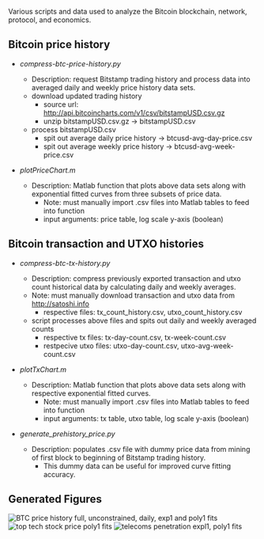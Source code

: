 Various scripts and data used to analyze the Bitcoin blockchain, network, protocol, and economics.

## Bitcoin price history

 - _compress-btc-price-history.py_
   - Description: request Bitstamp trading history and process data into averaged daily and weekly price history data sets.
   - download updated trading history
     - source url: http://api.bitcoincharts.com/v1/csv/bitstampUSD.csv.gz
     - unzip bitstampUSD.csv.gz -> bitstampUSD.csv
   - process bitstampUSD.csv
     - spit out average daily price history -> btcusd-avg-day-price.csv
     - spit out average weekly price history -> btcusd-avg-week-price.csv

 - _plotPriceChart.m_
   - Description: Matlab function that plots above data sets along with exponential fitted curves from three subsets of price data.
     - Note: must manually import .csv files into Matlab tables to feed into function
     - input arguments: price table, log scale y-axis (boolean)

## Bitcoin transaction and UTXO histories

 - _compress-btc-tx-history.py_
   - Description: compress previously exported transaction and utxo count historical data by calculating daily and weekly averages.
   - Note: must manually download transaction and utxo data from http://satoshi.info
     - respective files: tx_count_history.csv, utxo_count_history.csv
   - script processes above files and spits out daily and weekly averaged counts
     - respective tx files: tx-day-count.csv, tx-week-count.csv
     - restpecive utxo files: utxo-day-count.csv, utxo-avg-week-count.csv

 - _plotTxChart.m_
   - Description: Matlab function that plots above data sets along with respective exponential fitted curves.
     - Note: must manually import .csv files into Matlab tables to feed into function
     - input arguments: tx table, utxo table, log scale y-axis (boolean)

 - _generate_prehistory_price.py_
   - Description: populates .csv file with dummy price data from mining of first block to beginning of Bitstamp trading history.
     - This dummy data can be useful for improved curve fitting accuracy.

## Generated Figures

![BTC price history full, unconstrained, daily, exp1 and poly1 fits](https://github.com/toadlyBroodle/bitcoin-analysis/blob/master/figs/bitstamp-btcusd-trading-price-full-day-exp1-poly1-fits-24Jun2018.png)
![top tech stock price poly1 fits](https://github.com/toadlyBroodle/bitcoin-analysis/blob/master/figs/top-corp-tech-stock-prices-week-fits.png)
![telecoms penetration expl1, poly1 fits](https://github.com/toadlyBroodle/bitcoin-analysis/blob/master/figs/world-bank-development-indicators-telecoms-penetration-exp1-poly1-fit.png)
